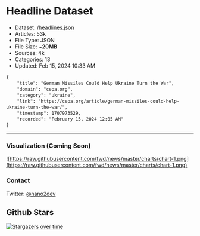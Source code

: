 # Headline Dataset

- Dataset: [/headlines.json](https://raw.githubusercontent.com/fwd/news/master/headlines.json) 
- Articles: 53k
- File Type: JSON
- File Size: ~**20MB**
- Sources: 4k
- Categories: 13
- Updated: Feb 15, 2024 10:33 AM

```
{
    "title": "German Missiles Could Help Ukraine Turn the War",
    "domain": "cepa.org",
    "category": "ukraine",
    "link": "https://cepa.org/article/german-missiles-could-help-ukraine-turn-the-war/",
    "timestamp": 1707973529,
    "recorded": "February 15, 2024 12:05 AM"
}
```

---

### Visualization (Coming Soon)

![https://raw.githubusercontent.com/fwd/news/master/charts/chart-1.png](https://raw.githubusercontent.com/fwd/news/master/charts/chart-1.png)

### Contact 

Twitter: [@nano2dev](https://twitter.com/nano2dev)

## Github Stars

[![Stargazers over time](https://starchart.cc/fwd/news.svg)](https://starchart.cc/fwd/news)
